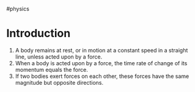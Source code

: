 #physics 
# Introduction

1. A body remains at rest, or in motion at a constant speed in a straight line, unless acted upon by a force.
2. When a body is acted upon by a force, the time rate of change of its momentum equals the force.
3. If two bodies exert forces on each other, these forces have the same magnitude but opposite directions.